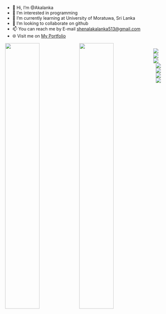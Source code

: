 - 👋 Hi, I’m @Akalanka
- 👀 I’m interested in programming
- 🌱 I’m currently learning at University of Moratuwa, Sri Lanka
- 💞️ I’m looking to collaborate on github
- 📫 You can reach me by E-mail shenalakalanka513@gmail.com
- 🌐 Visit me on [My Portfolio](https://shenalakalanka-official.blogspot.com)



<img align="left" width = "47%" src = "https://github-readme-stats.vercel.app/api?username=Akalanka-00&&show_icons=true&title_color=ffffff&icon_color=bb2acf&text_color=daf7dc&bg_color=151515">

<img align = "left" width = "47%" src = "https://github-readme-stats.vercel.app/api/top-langs/?username=Akalanka-00&layout=compact">
 
<br>
<img align = "left" src = "https://img.shields.io/badge/Android%20Studio-3DDC84.svg?style=for-the-badge&logo=android-studio&logoColor=white">
<img align = "left" src = "https://img.shields.io/badge/pycharm-143?style=for-the-badge&logo=pycharm&logoColor=black&color=black&labelColor=green">
<img align = "left" src = "https://img.shields.io/badge/Visual%20Studio-5C2D91.svg?style=for-the-badge&logo=visual-studio&logoColor=white">
  
<br/>
<img align = "right"  src = "https://img.shields.io/badge/c%23-%23239120.svg?style=for-the-badge&logo=c-sharp&logoColor=white">
<img align = "right"  src = "https://img.shields.io/badge/dart-%230175C2.svg?style=for-the-badge&logo=dart&logoColor=white">
<img align = "right"  src = "https://img.shields.io/badge/java-%23ED8B00.svg?style=for-the-badge&logo=java&logoColor=white">
<img align = "right"  src = "https://img.shields.io/badge/python-3670A0?style=for-the-badge&logo=python&logoColor=ffdd54">


<!---
Akalanka-00/Akalanka-00 is a ✨ special ✨ repository because its `README.md` (this file) appears on your GitHub profile.
You can click the Preview link to take a look at your changes.
--->
